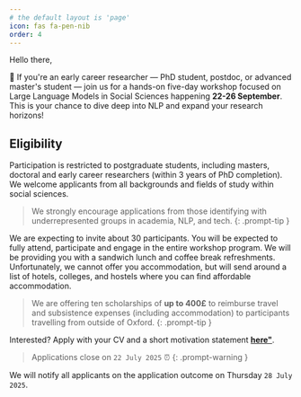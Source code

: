```yaml
---
# the default layout is 'page'
icon: fas fa-pen-nib
order: 4
---
```


Hello there,

👀 If you're an early career researcher — PhD student, postdoc, or advanced master's student — join us for a hands-on five-day workshop focused on Large Language Models in Social Sciences happening **22-26 September**. This is your chance to dive deep into NLP and expand your research horizons!

## Eligibility
Participation is restricted to postgraduate students, including masters, doctoral and early career researchers (within 3 years of PhD completion). We welcome applicants from all backgrounds and fields of study within social sciences.

> We strongly encourage applications from those identifying with underrepresented groups in academia, NLP, and tech.
{: .prompt-tip }

We are expecting to invite about 30 participants. You will be expected to fully attend, participate and engage in the entire workshop program. We will be providing you with a sandwich lunch and coffee break refreshments. Unfortunately, we cannot offer you accommodation, but will send around a list of hotels, colleges, and hostels where you can find affordable accommodation. 

> We are offering ten scholarships of **up to 400£** to reimburse travel and subsistence expenses (including accommodation) to participants travelling from outside of Oxford.
{: .prompt-tip }

Interested? Apply with your CV and a short motivation statement [**here"**](https://forms.gle/iPEBtZvTX9D86fkL9).
> Applications close on `22 July 2025` ⏰
{: .prompt-warning }

We will notify all applicants on the application outcome on Thursday `28 July 2025`.


